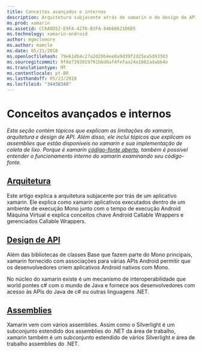 ```yaml
---
title: Conceitos avançados e internos
description: Arquitetura subjacente atrás de xamarin e do design de API.
ms.prod: xamarin
ms.assetid: CC6A0D52-E9FA-4270-B3FA-84660621D6D5
ms.technology: xamarin-android
author: mgmclemore
ms.author: mamcle
ms.date: 05/21/2018
ms.openlocfilehash: 79e61db4c27a2d29b4ee0a9d39f2d25ea5d93303
ms.sourcegitcommit: 9f8e7393019791bbd6af4fefaa24a1602adabb4e
ms.translationtype: MT
ms.contentlocale: pt-BR
ms.lasthandoff: 05/23/2018
ms.locfileid: "34458348"
---
```

# <a name="advanced-concepts-and-internals"></a>Conceitos avançados e internos

_Esta seção contém tópicos que explicam as limitações do xamarin, arquitetura e design de API. Além disso, ele inclui tópicos que explicam os assemblies que estão disponíveis no xamarin e sua implementação de coleta de lixo. Porque é xamarin [código-fonte aberto](https://github.com/xamarin/xamarin-android), também é possível entender o funcionamento interno do xamarin examinando seu código-fonte._


##  <a name="architectureandroidinternalsarchitecturemd"></a>[Arquitetura](~/android/internals/architecture.md)

Este artigo explica a arquitetura subjacente por trás de um aplicativo xamarin. Ele explica como xamarin aplicativos executados dentro de um ambiente de execução Mono junto com o tempo de execução Android Máquina Virtual e explica conceitos chave Android Callable Wrappers e gerenciados Callable Wrappers. 



##  <a name="api-designandroidinternalsapi-designmd"></a>[Design de API](~/android/internals/api-design.md)

Além das bibliotecas de classes Base que fazem parte do Mono principais, xamarin fornecido com associações para várias APIs Android permitir que os desenvolvedores criem aplicativos Android nativos com Mono.

No núcleo do xamarin existe é um mecanismo de interoperabilidade que world pontes c# com o mundo de Java e fornece aos desenvolvedores com acesso às APIs do Java de c# ou outras linguagens .NET.



##  <a name="assembliescross-platforminternalsavailable-assembliesmd"></a>[Assemblies](~/cross-platform/internals/available-assemblies.md)

Xamarin vem com vários assemblies. Assim como o Silverlight é um subconjunto estendido dos assemblies do .NET da área de trabalho, xamarin também é um subconjunto estendido de vários Silverlight e área de trabalho assemblies do .NET. 

